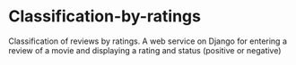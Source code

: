 # Classification-by-ratings
Classification of reviews by ratings. A web service on Django for entering a review of a movie and displaying a rating and status (positive or negative)
